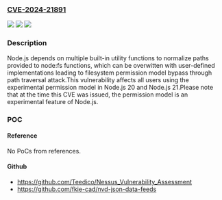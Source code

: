 ### [CVE-2024-21891](https://cve.mitre.org/cgi-bin/cvename.cgi?name=CVE-2024-21891)
![](https://img.shields.io/static/v1?label=Product&message=Node.js&color=blue)
![](https://img.shields.io/static/v1?label=Version&message=21.6.0%3C%3D%2021.6.0%20&color=brighgreen)
![](https://img.shields.io/static/v1?label=Vulnerability&message=n%2Fa&color=brighgreen)

### Description

Node.js depends on multiple built-in utility functions to normalize paths provided to node:fs functions, which can be overwitten with user-defined implementations leading to filesystem permission model bypass through path traversal attack.This vulnerability affects all users using the experimental permission model in Node.js 20 and Node.js 21.Please note that at the time this CVE was issued, the permission model is an experimental feature of Node.js.

### POC

#### Reference
No PoCs from references.

#### Github
- https://github.com/Teedico/Nessus_Vulnerability_Assessment
- https://github.com/fkie-cad/nvd-json-data-feeds

